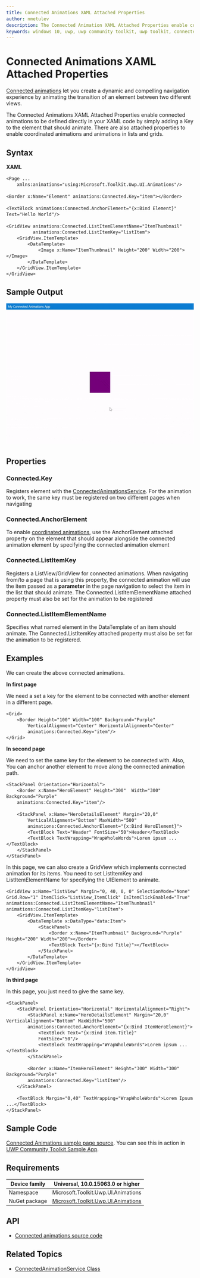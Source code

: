 ```yaml
---
title: Connected Animations XAML Attached Properties
author: nmetulev
description: The Connected Animation XAML Attached Properties enable connected animations to be defined in your XAML code
keywords: windows 10, uwp, uwp community toolkit, uwp toolkit, connected animations, animation, coordinated animations
---
```


# Connected Animations XAML Attached Properties

[Connected animations](https://docs.microsoft.com/windows/uwp/style/connected-animation) let you create a dynamic and compelling navigation experience by animating the transition of an element between two different views.

The Connected Animations XAML Attached Properties enable connected animations to be defined directly in your XAML code by simply adding a Key to the element that should animate. There are also attached properties to enable coordinated animations and animations in lists and grids.

## Syntax

**XAML**

```xaml
<Page ...
    xmlns:animations="using:Microsoft.Toolkit.Uwp.UI.Animations"/>

<Border x:Name="Element" animations:Connected.Key="item"></Border>

<TextBlock animations:Connected.AnchorElement="{x:Bind Element}" Text="Hello World"/>

<GridView animations:Connected.ListItemElementName="ItemThumbnail"
          animations:Connected.ListItemKey="listItem">
    <GridView.ItemTemplate>
        <DataTemplate>
            <Image x:Name="ItemThumbnail" Height="200" Width="200"></Image>
        </DataTemplate>
    </GridView.ItemTemplate>
</GridView>
```

## Sample Output

![Connected animations](../resources/images/Animations/connected.gif)

## Properties

### Connected.Key
Registers element with the [ConnectedAnimationsService](https://msdn.microsoft.com/library/windows/apps/windows.ui.xaml.media.animation.connectedanimation.aspx). For the animation to work, the same key must be registered on two different pages when navigating

### Connected.AnchorElement
To enable [coordinated animations](https://docs.microsoft.com/windows/uwp/style/connected-animation#coordinated-animation), use the AnchorElement attached property on the element that should appear alongside the connected animation element by specifying the connected animation element

### Connected.ListItemKey
Registers a ListView/GridView for connected animations. When navigating from/to a page that is using this property, the connected animation will use the item passed as a **parameter** in the page navigation to select the item in the list that should animate. The Connected.ListItemElementName attached property must also be set for the animation to be registered

### Connected.ListItemElementName
Specifies what named element in the DataTemplate of an item should animate. The Connected.ListItemKey attached property must also be set for the animation to be registered.

## Examples

We can create the above connected animations.

**In first page**

We need a set a key for the element to be connected with another element in a different page.

```xaml
<Grid>
    <Border Height="100" Width="100" Background="Purple" 
        VerticalAlignment="Center" HorizontalAlignment="Center" 
        animations:Connected.Key="item"/>
</Grid>
```

**In second page**
 
We need to set the same key for the element to be connected with. Also, You can anchor another element to move along the connected animation path.

```xaml
<StackPanel Orientation="Horizontal">
    <Border x:Name="HeroElement" Height="300"  Width="300" Background="Purple"
    animations:Connected.Key="item"/>

    <StackPanel x:Name="HeroDetailsElement" Margin="20,0" 
        VerticalAlignment="Bottom" MaxWidth="500" 
        animations:Connected.AnchorElement="{x:Bind HeroElement}">
        <TextBlock Text="Header" FontSize="50">Header</TextBlock>
        <TextBlock TextWrapping="WrapWholeWords">Lorem ipsum ...</TextBlock>
    </StackPanel>
</StackPanel>
```

In this page, we can also create a GridView which implements connected animation for its items. You need to set ListItemKey and ListItemElementName for specifying the UIElement to animate.

```xaml
<GridView x:Name="listView" Margin="0, 40, 0, 0" SelectionMode="None" 
Grid.Row="1" ItemClick="ListView_ItemClick" IsItemClickEnabled="True"
animations:Connected.ListItemElementName="ItemThumbnail"
animations:Connected.ListItemKey="listItem">
    <GridView.ItemTemplate>
        <DataTemplate x:DataType="data:Item">
            <StackPanel>
                <Border x:Name="ItemThumbnail" Background="Purple" Height="200" Width="200"></Border>
                <TextBlock Text="{x:Bind Title}"></TextBlock>
            </StackPanel>
        </DataTemplate>
    </GridView.ItemTemplate>
</GridView>
```

**In third page**

In this page, you just need to give the same key.

```xaml
<StackPanel>
    <StackPanel Orientation="Horizontal" HorizontalAlignment="Right">
        <StackPanel x:Name="HeroDetailsElement" Margin="20,0" VerticalAlignment="Bottom" MaxWidth="500" 
        animations:Connected.AnchorElement="{x:Bind ItemHeroElement}">
            <TextBlock Text="{x:Bind item.Title}" 
            FontSize="50"/>
            <TextBlock TextWrapping="WrapWholeWords">Lorem ipsum ...</TextBlock>
        </StackPanel>

        <Border x:Name="ItemHeroElement" Height="300" Width="300" Background="Purple" 
        animations:Connected.Key="listItem"/>
    </StackPanel>

    <TextBlock Margin="0,40" TextWrapping="WrapWholeWords">Lorem Ipsum ...</TextBlock>
</StackPanel>
```

## Sample Code

[Connected Animations sample page source](https://github.com/Microsoft/UWPCommunityToolkit/tree/master/Microsoft.Toolkit.Uwp.SampleApp/SamplePages/Connected%20Animations). You can see this in action in [UWP Community Toolkit Sample App](https://www.microsoft.com/store/apps/9NBLGGH4TLCQ).

## Requirements

| Device family | Universal, 10.0.15063.0 or higher   |
| ---------------------------------------------------------------- | ----------------------------------- |
| Namespace                                                        | Microsoft.Toolkit.Uwp.UI.Animations |
| NuGet package | [Microsoft.Toolkit.Uwp.UI.Animations](https://www.nuget.org/packages/Microsoft.Toolkit.Uwp.UI.Animations/) |

## API

* [Connected animations source code](https://github.com/Microsoft/UWPCommunityToolkit/tree/master/Microsoft.Toolkit.Uwp.UI.Animations/ConnectedAnimations)

## Related Topics

- [ConnectedAnimationService Class](https://docs.microsoft.com/uwp/api/Windows.UI.Xaml.Media.Animation.ConnectedAnimationService)
